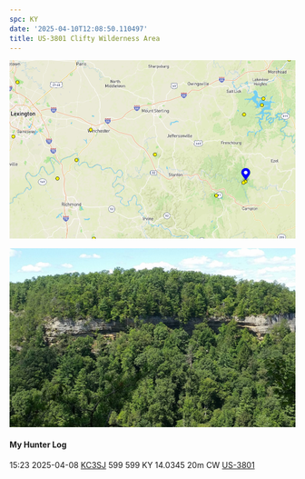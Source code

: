 ```yaml
---
spc: KY
date: '2025-04-10T12:08:50.110497'
title: US-3801 Clifty Wilderness Area
---
```


![pasted_image.png](/static/pasted_image_0095.png)

![pasted_image001.png](/static/pasted_image001_0080.png)

#### My Hunter Log
15:23    2025-04-08    [KC3SJ](https://qrz.com/db/KC3SJ)    599    599    KY    14.0345    20m    CW    [US-3801](https://pota.app/#/park/US-3801)